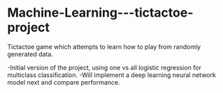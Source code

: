 # Machine-Learning---tictactoe-project
Tictactoe game which attempts to learn how to play from randomly generated data.

-Initial version of the project, using one vs all logistic regression for multiclass classification.
-Will implement a deep learning neural network model next and compare performance.

